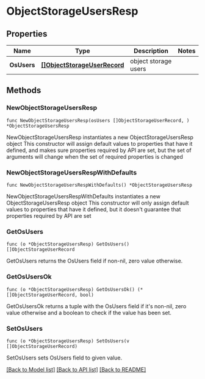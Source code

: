 # ObjectStorageUsersResp

## Properties

Name | Type | Description | Notes
------------ | ------------- | ------------- | -------------
**OsUsers** | [**[]ObjectStorageUserRecord**](ObjectStorageUserRecord.md) | object storage users | 

## Methods

### NewObjectStorageUsersResp

`func NewObjectStorageUsersResp(osUsers []ObjectStorageUserRecord, ) *ObjectStorageUsersResp`

NewObjectStorageUsersResp instantiates a new ObjectStorageUsersResp object
This constructor will assign default values to properties that have it defined,
and makes sure properties required by API are set, but the set of arguments
will change when the set of required properties is changed

### NewObjectStorageUsersRespWithDefaults

`func NewObjectStorageUsersRespWithDefaults() *ObjectStorageUsersResp`

NewObjectStorageUsersRespWithDefaults instantiates a new ObjectStorageUsersResp object
This constructor will only assign default values to properties that have it defined,
but it doesn't guarantee that properties required by API are set

### GetOsUsers

`func (o *ObjectStorageUsersResp) GetOsUsers() []ObjectStorageUserRecord`

GetOsUsers returns the OsUsers field if non-nil, zero value otherwise.

### GetOsUsersOk

`func (o *ObjectStorageUsersResp) GetOsUsersOk() (*[]ObjectStorageUserRecord, bool)`

GetOsUsersOk returns a tuple with the OsUsers field if it's non-nil, zero value otherwise
and a boolean to check if the value has been set.

### SetOsUsers

`func (o *ObjectStorageUsersResp) SetOsUsers(v []ObjectStorageUserRecord)`

SetOsUsers sets OsUsers field to given value.



[[Back to Model list]](../README.md#documentation-for-models) [[Back to API list]](../README.md#documentation-for-api-endpoints) [[Back to README]](../README.md)


